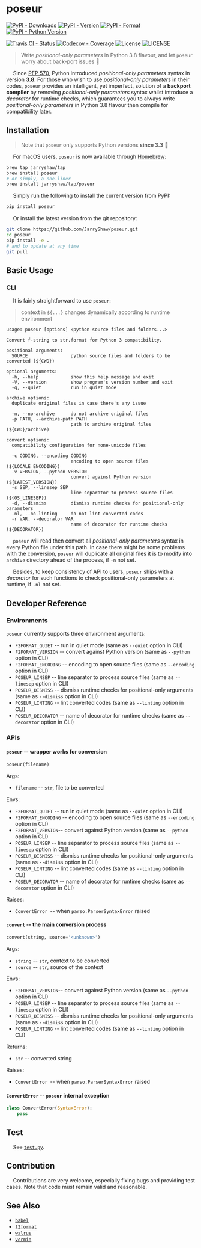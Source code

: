 # poseur

[![PyPI - Downloads](https://pepy.tech/badge/poseur)](https://pepy.tech/count/poseur)
[![PyPI - Version](https://img.shields.io/pypi/v/poseur.svg)](https://pypi.org/project/poseur)
[![PyPI - Format](https://img.shields.io/pypi/format/poseur.svg)](https://pypi.org/project/poseur)
[![PyPI - Python Version](https://img.shields.io/pypi/pyversions/poseur.svg)](https://pypi.org/project/poseur)

[![Travis CI - Status](https://img.shields.io/travis/JarryShaw/poseur.svg)](https://travis-ci.org/JarryShaw/poseur)
[![Codecov - Coverage](https://codecov.io/gh/JarryShaw/poseur/branch/master/graph/badge.svg)](https://codecov.io/gh/JarryShaw/poseur)
![License](https://img.shields.io/github/license/jarryshaw/poseur.svg)
[![LICENSE](https://img.shields.io/badge/license-Anti%20996-blue.svg)](https://github.com/996icu/996.ICU/blob/master/LICENSE)

 > Write *positional-only parameters* in Python 3.8 flavour, and let `poseur` worry about back-port issues :beer:

&emsp; Since [PEP 570](https://www.python.org/dev/peps/pep-0570/), Python introduced *positional-only parameters*
syntax in version __3.8__. For those who wish to use *positional-only parameters* in their codes, `poseur` provides an
intelligent, yet imperfect, solution of a **backport compiler** by removing *positional-only parameters* syntax whilst
introduce a *decorator* for runtime checks, which guarantees you to always write *positional-only parameters* in Python
3.8 flavour then compile for compatibility later.

## Installation

> Note that `poseur` only supports Python versions __since 3.3__ 🐍

&emsp; For macOS users, `poseur` is now available through [Homebrew](https://brew.sh):

```sh
brew tap jarryshaw/tap
brew install poseur
# or simply, a one-liner
brew install jarryshaw/tap/poseur
```

&emsp; Simply run the following to install the current version from PyPI:

```sh
pip install poseur
```

&emsp; Or install the latest version from the git repository:

```sh
git clone https://github.com/JarryShaw/poseur.git
cd poseur
pip install -e .
# and to update at any time
git pull
```

## Basic Usage

### CLI

&emsp; It is fairly straightforward to use `poseur`:

 > context in `${...}` changes dynamically according to runtime environment

```man
usage: poseur [options] <python source files and folders...>

Convert f-string to str.format for Python 3 compatibility.

positional arguments:
  SOURCE                python source files and folders to be converted (${CWD})

optional arguments:
  -h, --help            show this help message and exit
  -V, --version         show program's version number and exit
  -q, --quiet           run in quiet mode

archive options:
  duplicate original files in case there's any issue

  -n, --no-archive      do not archive original files
  -p PATH, --archive-path PATH
                        path to archive original files (${CWD}/archive)

convert options:
  compatibility configuration for none-unicode files

  -c CODING, --encoding CODING
                        encoding to open source files (${LOCALE_ENCODING})
  -v VERSION, --python VERSION
                        convert against Python version (${LATEST_VERSION})
  -s SEP, --linesep SEP
                        line separator to process source files (${OS_LINESEP})
  -d, --dismiss         dismiss runtime checks for positional-only parameters
  -nl, --no-linting     do not lint converted codes
  -r VAR, --decorator VAR
                        name of decorator for runtime checks (${DECORATOR})

```

&emsp; `poseur` will read then convert all *positional-only parameters* syntax in every Python
file under this path. In case there might be some problems with the conversion, `poseur` will
duplicate all original files it is to modify into `archive` directory ahead of the process,
if `-n` not set.

&emsp; Besides, to keep consistency of API to users, `poseur` ships with a *decorator* for
such functions to check positional-only parameters at runtime, if `-nl` not set.

## Developer Reference

### Environments

`poseur` currently supports three environment arguments:

- `F2FORMAT_QUIET` -- run in quiet mode (same as `--quiet` option in CLI)
- `F2FORMAT_VERSION` -- convert against Python version (same as `--python` option in CLI)
- `F2FORMAT_ENCODING` -- encoding to open source files (same as `--encoding` option in CLI)
- `POSEUR_LINSEP` -- line separator to process source files (same as `--linesep` option in CLI)
- `POSEUR_DISMISS` -- dismiss runtime checks for positional-only arguments (same as `--dismiss` option in CLI)
- `POSEUR_LINTING` -- lint converted codes (same as `--linting` option in CLI)
- `POSEUR_DECORATOR` -- name of decorator for runtime checks (same as `--decorator` option in CLI)

### APIs

#### `poseur` -- wrapper works for conversion

```python
poseur(filename)
```

Args:

- `filename` -- `str`, file to be converted

Envs:

- `F2FORMAT_QUIET` -- run in quiet mode (same as `--quiet` option in CLI)
- `F2FORMAT_ENCODING` -- encoding to open source files (same as `--encoding` option in CLI)
- `F2FORMAT_VERSION`-- convert against Python version (same as `--python` option in CLI)
- `POSEUR_LINSEP` -- line separator to process source files (same as `--linesep` option in CLI)
- `POSEUR_DISMISS` -- dismiss runtime checks for positional-only arguments (same as `--dismiss` option in CLI)
- `POSEUR_LINTING` -- lint converted codes (same as `--linting` option in CLI)
- `POSEUR_DECORATOR` -- name of decorator for runtime checks (same as `--decorator` option in CLI)

Raises:

- `ConvertError `-- when `parso.ParserSyntaxError` raised

#### `convert` -- the main conversion process

```python
convert(string, source='<unknown>')
```

Args:

- `string` -- `str`, context to be converted
- `source` -- `str`, source of the context

Envs:

- `F2FORMAT_VERSION`-- convert against Python version (same as `--python` option in CLI)
- `POSEUR_LINSEP` -- line separator to process source files (same as `--linesep` option in CLI)
- `POSEUR_DISMISS` -- dismiss runtime checks for positional-only arguments (same as `--dismiss` option in CLI)
- `POSEUR_LINTING` -- lint converted codes (same as `--linting` option in CLI)

Returns:

- `str` -- converted string

Raises:

- `ConvertError `-- when `parso.ParserSyntaxError` raised

#### `ConvertError` -- `poseur` internal exception

```python
class ConvertError(SyntaxError):
    pass
```

## Test

&emsp; See [`test.py`](https://github.com/JarryShaw/poseur/blob/master/scripts/test.py).

## Contribution

&emsp; Contributions are very welcome, especially fixing bugs and providing test cases.
Note that code must remain valid and reasonable.

## See Also

- [`babel`](https://github.com/jarryshaw/babel)
- [`f2format`](https://github.com/jarryshaw/f2format)
- [`walrus`](https://github.com/jarryshaw/walrus)
- [`vermin`](https://github.com/netromdk/vermin)
